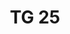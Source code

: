 ---
id: 13d0f23f-1704-4b6a-9748-f177eeabd93c
blueprint: object
type: tiefgaragenparkplatz
number: TG 25
floor: ug
price: 40000
state: available
title: TG 25
updated_by: c2f8321e-be41-4d83-b9ee-8136dba46b39
updated_at: 1713345528
---